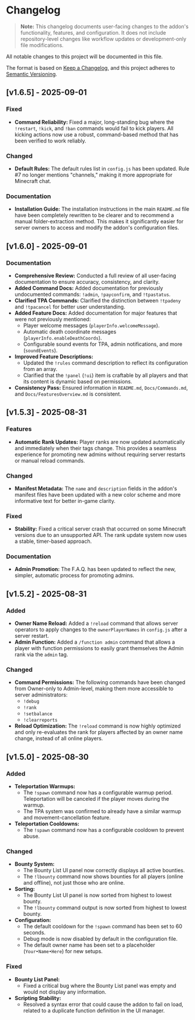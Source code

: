 # Changelog

> **Note:** This changelog documents user-facing changes to the addon's functionality, features, and configuration. It does not include repository-level changes like workflow updates or development-only file modifications.

All notable changes to this project will be documented in this file.

The format is based on [Keep a Changelog](https://keepachangelog.com/en/1.0.0/),
and this project adheres to [Semantic Versioning](https://semver.org/spec/v2.0.0.html).

## [v1.6.5] - 2025-09-01

### Fixed
- **Command Reliability:** Fixed a major, long-standing bug where the `!restart`, `!kick`, and `!ban` commands would fail to kick players. All kicking actions now use a robust, command-based method that has been verified to work reliably.

### Changed
- **Default Rules:** The default rules list in `config.js` has been updated. Rule #7 no longer mentions "channels," making it more appropriate for Minecraft chat.

### Documentation
- **Installation Guide:** The installation instructions in the main `README.md` file have been completely rewritten to be clearer and to recommend a manual folder-extraction method. This makes it significantly easier for server owners to access and modify the addon's configuration files.

## [v1.6.0] - 2025-09-01

### Documentation
- **Comprehensive Review:** Conducted a full review of all user-facing documentation to ensure accuracy, consistency, and clarity.
- **Added Command Docs:** Added documentation for previously undocumented commands: `!admin`, `!payconfirm`, and `!tpastatus`.
- **Clarified TPA Commands:** Clarified the distinction between `!tpadeny` and `!tpacancel` for better user understanding.
- **Added Feature Docs:** Added documentation for major features that were not previously mentioned:
  - Player welcome messages (`playerInfo.welcomeMessage`).
  - Automatic death coordinate messages (`playerInfo.enableDeathCoords`).
  - Configurable sound events for TPA, admin notifications, and more (`soundEvents`).
- **Improved Feature Descriptions:**
  - Updated the `!rules` command description to reflect its configuration from an array.
  - Clarified that the `!panel` (`!ui`) item is craftable by all players and that its content is dynamic based on permissions.
- **Consistency Pass:** Ensured information in `README.md`, `Docs/Commands.md`, and `Docs/FeaturesOverview.md` is consistent.

## [v1.5.3] - 2025-08-31

### Features
- **Automatic Rank Updates:** Player ranks are now updated automatically and immediately when their tags change. This provides a seamless experience for promoting new admins without requiring server restarts or manual reload commands.

### Changed
- **Manifest Metadata:** The `name` and `description` fields in the addon's manifest files have been updated with a new color scheme and more informative text for better in-game clarity.

### Fixed
- **Stability:** Fixed a critical server crash that occurred on some Minecraft versions due to an unsupported API. The rank update system now uses a stable, timer-based approach.

### Documentation
- **Admin Promotion:** The F.A.Q. has been updated to reflect the new, simpler, automatic process for promoting admins.

## [v1.5.2] - 2025-08-31

### Added
- **Owner Name Reload:** Added a `!reload` command that allows server operators to apply changes to the `ownerPlayerNames` in `config.js` after a server restart.
- **Admin Function:** Added a `/function admin` command that allows a player with function permissions to easily grant themselves the Admin rank via the `admin` tag.

### Changed
- **Command Permissions:** The following commands have been changed from Owner-only to Admin-level, making them more accessible to server administrators:
  - `!debug`
  - `!rank`
  - `!setbalance`
  - `!clearreports`
- **Reload Optimization:** The `!reload` command is now highly optimized and only re-evaluates the rank for players affected by an owner name change, instead of all online players.

## [v1.5.0] - 2025-08-30

### Added
- **Teleportation Warmups:**
  - The `!spawn` command now has a configurable warmup period. Teleportation will be canceled if the player moves during the warmup.
  - The TPA system was confirmed to already have a similar warmup and movement-cancellation feature.
- **Teleportation Cooldowns:**
  - The `!spawn` command now has a configurable cooldown to prevent abuse.

### Changed
- **Bounty System:**
  - The Bounty List UI panel now correctly displays all active bounties.
  - The `!lbounty` command now shows bounties for all players (online and offline), not just those who are online.
- **Sorting:**
  - The Bounty List UI panel is now sorted from highest to lowest bounty.
  - The `!lbounty` command output is now sorted from highest to lowest bounty.
- **Configuration:**
  - The default cooldown for the `!spawn` command has been set to 60 seconds.
  - Debug mode is now disabled by default in the configuration file.
  - The default owner name has been set to a placeholder (`Your•Name•Here`) for new setups.

### Fixed
- **Bounty List Panel:**
  - Fixed a critical bug where the Bounty List panel was empty and would not display any information.
- **Scripting Stability:**
  - Resolved a syntax error that could cause the addon to fail on load, related to a duplicate function definition in the UI manager.
